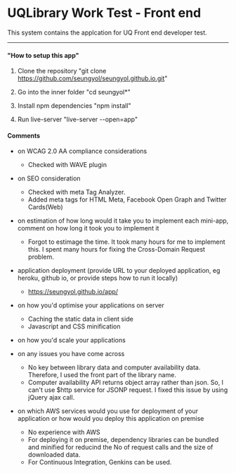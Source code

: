 # UQLibrary Work Test - Front end

This system contains the applcation for UQ Front end developer test.

- - -

#### "How to setup this app"


1. Clone the repository "git clone https://github.com/seungyol/seungyol.github.io.git"

2. Go into the inner folder "cd seungyol*"

3. Install npm dependencies "npm install"

4. Run live-server "live-server --open=app"


#### Comments

* on WCAG 2.0 AA compliance considerations
    * Checked with WAVE plugin
* on SEO consideration
    * Checked with meta Tag Analyzer.
    * Added meta tags for HTML Meta, Facebook Open Graph and Twitter Cards(Web)
* on estimation of how long would it take you to implement each mini-app, comment on how long it took you to implement it
    * Forgot to estimage the time. It took many hours for me to implement this. I spent many hours for fixing the Cross-Domain Request problem.
* application deployment (provide URL to your deployed application, eg heroku, github io, or provide steps how to run it locally)
    * https://seungyol.github.io/app/
* on how you'd optimise your applications on server
    * Caching the static data in client side
    * Javascript and CSS minification    
* on how you'd scale your applications

* on any issues you have come across
    * No key between library data and computer availability data. Therefore, I used the front part of the library name.
    * Computer availability API returns object array rather than json. So, I can't use $http service for JSONP request. I fixed this issue by using jQuery ajax call.
* on which AWS services would you use for deployment of your application or how would you deploy this application on premise
    * No experience with AWS
    * For deploying it on premise, dependency libraries can be bundled and minified for reducind the No of request calls and the size of downloaded data.
    * For Continuous Integration, Genkins can be used.